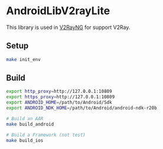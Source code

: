 # AndroidLibV2rayLite

This library is used in [V2RayNG](https://github.com/Tai7sy/V2RayNG) for support V2Ray.

## Setup

```bash
make init_env
```


## Build
```bash
export http_proxy=http://127.0.0.1:10809
export https_proxy=http://127.0.0.1:10809
export ANDROID_HOME=/path/to/Android/Sdk
export ANDROID_NDK_HOME=/path/to/Android/android-ndk-r20b

# Build an AAR
make build_android

# Build a Framework (not test)
make build_ios

```
